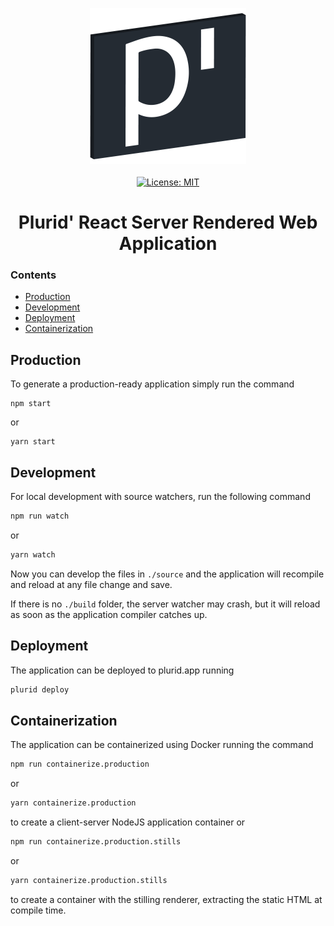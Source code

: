 <p align="center">
    <img src="https://raw.githubusercontent.com/plurid/plurid/master/about/identity/plurid-p-logo.png" height="250px">
    <br />
    <br />
    <a target="_blank" href="https://github.com/plurid/plurid/blob/master/LICENSE">
        <img src="https://img.shields.io/badge/license-MIT-blue.svg?colorB=1380C3&style=for-the-badge" alt="License: MIT">
    </a>
</p>



<h1 align="center">
    Plurid' React Server Rendered Web Application
</h1>


### Contents

+ [Production](#production)
+ [Development](#development)
+ [Deployment](#deployment)
+ [Containerization](#containerization)



## Production

To generate a production-ready application simply run the command

    npm start

or

    yarn start



## Development

For local development with source watchers, run the following command

``` bash
npm run watch
```

or

``` bash
yarn watch
```

Now you can develop the files in `./source` and the application will recompile and reload at any file change and save.

If there is no `./build` folder, the server watcher may crash, but it will reload as soon as the application compiler catches up.



## Deployment

The application can be deployed to plurid.app running

``` bash
plurid deploy
```


## Containerization

The application can be containerized using Docker running the command


``` bash
npm run containerize.production
```

or

``` bash
yarn containerize.production
```

to create a client-server NodeJS application container or


``` bash
npm run containerize.production.stills
```

or

``` bash
yarn containerize.production.stills
```


to create a container with the stilling renderer, extracting the static HTML at compile time.
